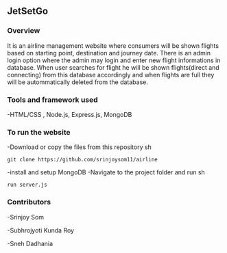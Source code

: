 ## JetSetGo
### Overview
It is an airline management website where consumers will be shown flights based on starting point, destination and journey date.
There is an admin login option where the admin may login and enter new flight informations in database.
When user searches for flight he will be shown flights(direct and connecting) from this database accordingly and when flights are full they will be autommatically deleted from the database.
### Tools and framework used 
-HTML/CSS , Node.js, Express.js, MongoDB
### To run the website 
-Download or copy the files from this repository
sh 
```
git clone https://github.com/srinjoysom11/airline
```
-install and setup MongoDB
-Navigate to the project folder and run 
sh
```
run server.js
```
### Contributors 
-Srinjoy Som 

-Subhrojyoti Kunda Roy 

-Sneh Dadhania 


